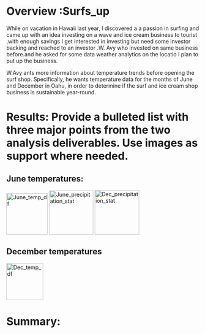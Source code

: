 # **Overview :Surfs_up**

While on vacation in Hawaii last year, I discovered a a passion in surfing and came up with an idea investing on a wave and ice cream business to tourist ,with enough savings I get interested in investing but need some investor backing and   reached to an investor .W. Avy  who invested on same business before.and he asked for some data weather analytics on the locatio I plan to put up the business.

W.Avy ants more information about temperature trends before opening the surf shop. Specifically, he wants temperature data for the months of June and December in Oahu, in order to determine if the surf and ice cream shop business is sustainable year-round.


# **Results:** Provide a bulleted list with three major points from the two analysis deliverables. Use images as support where needed.





## **June temperatures:**
<img width="108" alt="June_temp_df" src="https://user-images.githubusercontent.com/92903447/147374817-cf999838-5836-402b-bb6e-2ec0ed2d5bed.png">



<img width="115" alt="June_precipitation_stat" src="https://user-images.githubusercontent.com/92903447/147374827-0eb491df-b227-4356-8ef8-67ba83d92b29.png">

<img width="116" alt="Dec_precipitation_stat" src="https://user-images.githubusercontent.com/92903447/147374828-494853d5-3c14-4a2f-9819-048195be48df.png">

## **December temperatures**
<img width="96" alt="Dec_temp_df" src="https://user-images.githubusercontent.com/92903447/147374818-d2be3144-568f-4965-a681-fe59f3a96c38.png">


# **Summary:**
